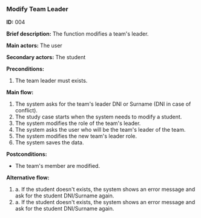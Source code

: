 ### **Modify Team Leader**
 **ID:** 004

 **Brief description:** The function modifies a team's leader.

**Main actors:** The user

**Secondary actors:** The student

**Preconditions:**
 1. The team leader must exists.

**Main flow:**
 1. The system asks for the team's leader DNI or Surname (DNI in case of conflict).
 2. The study case starts when the system needs to modify a student.
 3. The system modifies the role of the team's leader.
 4. The system asks the user who will be the team's leader of the team.
 4. The system modifies the new team's leader role.
 5. The system saves the data.

**Postconditions:**
  * The team's member are modified.

**Alternative flow:**

 1. a. If the student doesn't exists, the system shows an error message and ask for the student DNI/Surname again.
 4. a. If the student doesn't exists, the system shows an error message and ask for the student DNI/Surname again.
